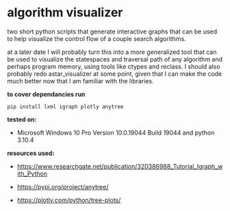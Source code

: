 # algorithm visualizer

two short python scripts that generate interactive graphs that can be used to help visualize the control flow of a couple search algorithms.

at a later date I will probably turn this into a more generalized tool that can be used to visualize the statespaces and traversal path of any algorithm and perhaps program memory, using tools like ctypes and reclass. I should also probably redo astar_visualizer at some point, given that I can make the code much better now that I am familiar with the libraries.



**to cover dependancies  run** 

```
pip install lxml igraph plotly anytree
```


**tested on:**
  
  - Microsoft Windows 10 Pro Version 10.0.19044 Build 19044 and python 3.10.4



**resources used:**

  - https://www.researchgate.net/publication/320386988_Tutorial_Igraph_with_Python

  - https://pypi.org/project/anytree/

  - https://plotly.com/python/tree-plots/



